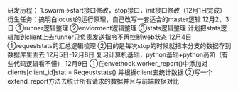 研发历程：
1.swarm->start接口修改，stop接口，init接口修改（12月1日完成）
衍生任务：搞明白locust的运行原理，自己改写一套适合的master逻辑
12月2，3日
①runner逻辑整理 ②enviorment逻辑整理 ③stats逻辑整理
计划把stats逻辑加到client上去runner只负责发送指令不再控制web状态
12月4日
①requeststats的汇总逻辑梳理 ②目的是每次stop的时候就把本分支的数据存到数据库里面去
12月5日-12月8日
复习计算机基础，python基础+python高阶（有些代码逻辑看不懂）
12月9日
①在envethook.worker_report()中添加对clients[client_id]stat = Reqeuststats()
并根据client去统计数据
②写一个extend_report方法去统计所有请求的数据并且与前端数据对比